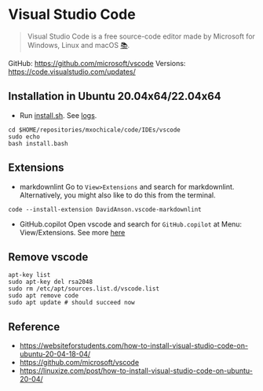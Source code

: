 # Visual Studio Code 
> Visual Studio Code is a free source-code editor made by Microsoft for Windows, Linux and macOS [:books:](https://en.wikipedia.org/wiki/Visual_Studio_Code).

GitHub: https://github.com/microsoft/vscode
Versions: https://code.visualstudio.com/updates/

## Installation in Ubuntu 20.04x64/22.04x64
* Run [install.sh](install.sh). See [logs](logs.md).
```
cd $HOME/repositories/mxochicale/code/IDEs/vscode
sudo echo
bash install.bash
```

## Extensions 
* markdownlint 
Go to `View>Extensions` and search for markdownlint. 
Alternatively, you might also like to do this from the terminal.
```
code --install-extension DavidAnson.vscode-markdownlint
```
* GitHub.copilot
Open vscode and search for `GitHub.copilot` at Menu: View/Extensions. 
See more [here](../../copilot/)

## Remove vscode
```
apt-key list
sudo apt-key del rsa2048
sudo rm /etc/apt/sources.list.d/vscode.list
sudo apt remove code
sudo apt update # should succeed now
```

## Reference
* https://websiteforstudents.com/how-to-install-visual-studio-code-on-ubuntu-20-04-18-04/
* https://github.com/microsoft/vscode
* https://linuxize.com/post/how-to-install-visual-studio-code-on-ubuntu-20-04/
